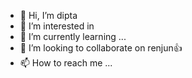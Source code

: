 - 👋 Hi, I’m dipta
- 👀 I’m interested in 
- 🌱 I’m currently learning ...
- 💞️ I’m looking to collaborate on renjun👍
- 📫 How to reach me ...

<!---
diptakecerenjunygpunya123/diptakecerenjunygpunya123 is a ✨ special ✨ repository because its `README.md` (this file) appears on your GitHub profile.
You can click the Preview link to take a look at your changes.
--->
